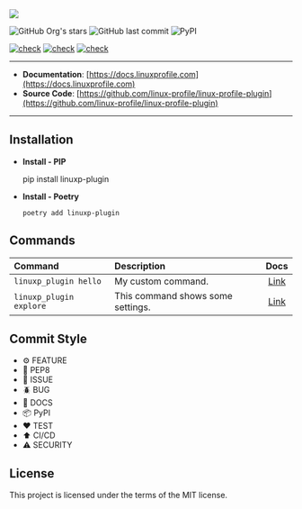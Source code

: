 <img src="https://github.com/linux-profile/linux-profile-plugin/blob/master/docs/linuxp.png?raw=true">

![GitHub Org's stars](https://img.shields.io/github/stars/linux-profile?label=LinuxProfile&style=flat-square)
![GitHub last commit](https://img.shields.io/github/last-commit/linux-profile/linux-profile-plugin?style=flat-square)
![PyPI](https://img.shields.io/pypi/v/linuxp-plugin)

[![check](https://github.com/linux-profile/linux-profile-plugin/actions/workflows/python-publish-pypi.yml/badge.svg)](https://github.com/linux-profile/linux-profile-plugin/actions/workflows/python-publish-pypi.yml)
[![check](https://github.com/linux-profile/linux-profile-plugin/actions/workflows/python-publish-pypi-test.yml/badge.svg)](https://github.com/linux-profile/linux-profile-plugin/actions/workflows/python-publish-pypi-test.yml)
[![check](https://github.com/linux-profile/linux-profile-plugin/actions/workflows/python-app-code.yml/badge.svg)](https://github.com/linux-profile/linux-profile-plugin/actions/workflows/python-app-code.yml)

---

- **Documentation**: [https://docs.linuxprofile.com](https://docs.linuxprofile.com)
- **Source Code**: [https://github.com/linux-profile/linux-profile-plugin](https://github.com/linux-profile/linux-profile-plugin)

---

## Installation

 - **Install - PIP**

      pip install linuxp-plugin

- **Install - Poetry**

      poetry add linuxp-plugin     

## Commands

| Command               | Description                                                                           | Docs      |
|:--------------------- |:------------------------------------------------------------------------------------- | :-------: | 
| ``linuxp_plugin hello``      | My custom command.                                                                    | [Link](#) |
| ``linuxp_plugin explore``    | This command shows some settings.                                                     | [Link](#) |


## Commit Style

- ⚙️ FEATURE
- 📝 PEP8
- 📌 ISSUE
- 🪲 BUG
- 📘 DOCS
- 📦 PyPI
- ❤️️ TEST
- ⬆️ CI/CD
- ⚠️ SECURITY

## License

This project is licensed under the terms of the MIT license.
